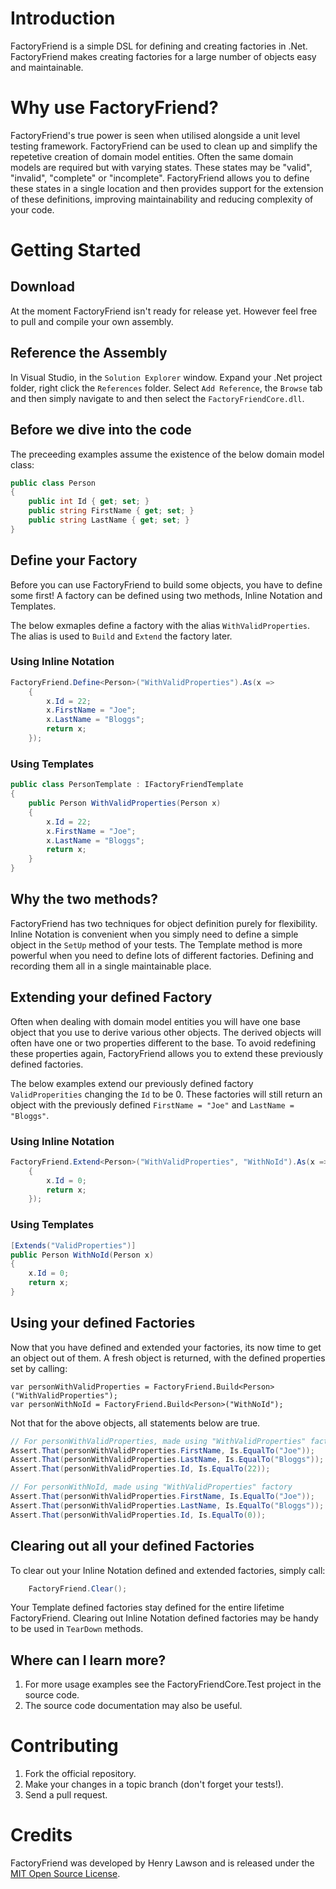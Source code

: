 # Introduction
FactoryFriend is a simple DSL for defining and creating factories in 
.Net. FactoryFriend makes creating factories for a large number of
objects easy and maintainable.

# Why use FactoryFriend?
FactoryFriend's true power is seen when utilised alongside a unit level
testing framework. FactoryFriend can be used to clean up and simplify
the repetetive creation of domain model entities. Often the same domain
models are required but with varying states. These states may be "valid",
"invalid", "complete" or "incomplete". FactoryFriend allows you to
define these states in a single location and then provides support for the
extension of these definitions, improving maintainability and reducing 
complexity of your code.

# Getting Started
## Download
At the moment FactoryFriend isn't ready for release yet. However feel 
free to pull and compile your own assembly.

## Reference the Assembly
In Visual Studio, in the `Solution Explorer` window. Expand your .Net 
project folder, right click the `References` folder. Select `Add Reference`, 
the `Browse` tab and then simply navigate to and then select the
`FactoryFriendCore.dll`.

## Before we dive into the code
The preceeding examples assume the existence of the below domain model class:

```c#
public class Person
{
	public int Id { get; set; }
	public string FirstName { get; set; }
	public string LastName { get; set; }
}
```

## Define your Factory
Before you can use FactoryFriend to build some objects, you have to 
define some first! A factory can be defined using two methods, Inline
Notation and Templates.

The below exmaples define a factory with the alias `WithValidProperties`. The 
alias is used to `Build` and `Extend` the factory later.
### Using Inline Notation

```c#
FactoryFriend.Define<Person>("WithValidProperties").As(x => 
	{
		x.Id = 22;
		x.FirstName = "Joe";
		x.LastName = "Bloggs";
		return x;
	});
```
### Using Templates

```c#
public class PersonTemplate : IFactoryFriendTemplate
{
	public Person WithValidProperties(Person x)
	{
		x.Id = 22;
		x.FirstName = "Joe";
		x.LastName = "Bloggs";
		return x;
	}
}
```
	
## Why the two methods?
FactoryFriend has two techniques for object definition purely for flexibility. 
Inline Notation is convenient when you simply need to define a simple object
in the `SetUp` method of your tests. The Template method is more powerful
when you need to define lots of different factories. Defining and recording
them all in a single maintainable place.

## Extending your defined Factory
Often when dealing with domain model entities you will have one base object 
that you use to derive various other objects. The derived objects will often 
have one or two properties different to the base. To avoid redefining these
properties again, FactoryFriend allows you to extend these previously defined factories.

The below examples extend our previously defined factory `ValidProperities` changing
the `Id` to be 0. These factories will still return an object with the previously defined
`FirstName = "Joe"` and `LastName = "Bloggs"`.

### Using Inline Notation

```c#
FactoryFriend.Extend<Person>("WithValidProperties", "WithNoId").As(x => 
	{
		x.Id = 0;
		return x;
	});
```

### Using Templates

```c#
[Extends("ValidProperties")]
public Person WithNoId(Person x)
{
	x.Id = 0;
	return x;
}
```

## Using your defined Factories
Now that you have defined and extended your factories, its now time to get an object
out of them. A fresh object is returned, with the defined properties set by calling:

```
var personWithValidProperties = FactoryFriend.Build<Person>("WithValidProperties");
var personWithNoId = FactoryFriend.Build<Person>("WithNoId");
```
	
Not that for the above objects, all statements below are true.
```c#
// For personWithValidProperties, made using "WithValidProperties" factory
Assert.That(personWithValidProperties.FirstName, Is.EqualTo("Joe"));
Assert.That(personWithValidProperties.LastName, Is.EqualTo("Bloggs"));
Assert.That(personWithValidProperties.Id, Is.EqualTo(22));

// For personWithNoId, made using "WithValidProperties" factory
Assert.That(personWithValidProperties.FirstName, Is.EqualTo("Joe"));
Assert.That(personWithValidProperties.LastName, Is.EqualTo("Bloggs"));
Assert.That(personWithValidProperties.Id, Is.EqualTo(0));
```

## Clearing out all your defined Factories
To clear out your Inline Notation defined and extended factories, simply call:

```c#
	FactoryFriend.Clear();
```

Your Template defined factories stay defined for the entire lifetime 
FactoryFriend. Clearing out Inline Notation defined factories may be handy
to be used in `TearDown` methods.

## Where can I learn more?
1. For more usage examples see the FactoryFriendCore.Test project in the source 
code.
2. The source code documentation may also be useful.

# Contributing
1. Fork the official repository.
2. Make your changes in a topic branch (don't forget your tests!).
3. Send a pull request.

# Credits
FactoryFriend was developed by Henry Lawson and is released under the [MIT Open Source License](http://www.opensource.org/licenses/MIT).

